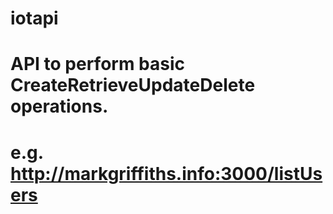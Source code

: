 ﻿# iotapi
#
# API to perform basic CreateRetrieveUpdateDelete operations.
#
# e.g. http://markgriffiths.info:3000/listUsers



